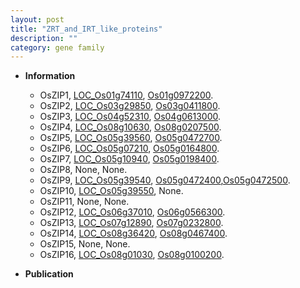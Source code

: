 ```yaml
---
layout: post
title: "ZRT_and_IRT_like_proteins"
description: ""
category: gene family
---
```


* **Information**  
    + OsZIP1, [LOC_Os01g74110](http://rice.plantbiology.msu.edu/cgi-bin/ORF_infopage.cgi?orf=LOC_Os01g74110), [Os01g0972200](http://rapdb.dna.affrc.go.jp/viewer/gbrowse_details/irgsp1?name=Os01g0972200).
    + OsZIP2, [LOC_Os03g29850](http://rice.plantbiology.msu.edu/cgi-bin/ORF_infopage.cgi?orf=LOC_Os03g29850), [Os03g0411800](http://rapdb.dna.affrc.go.jp/viewer/gbrowse_details/irgsp1?name=Os03g0411800).
    + OsZIP3, [LOC_Os04g52310](http://rice.plantbiology.msu.edu/cgi-bin/ORF_infopage.cgi?orf=LOC_Os04g52310), [Os04g0613000](http://rapdb.dna.affrc.go.jp/viewer/gbrowse_details/irgsp1?name=Os04g0613000).
    + OsZIP4, [LOC_Os08g10630](http://rice.plantbiology.msu.edu/cgi-bin/ORF_infopage.cgi?orf=LOC_Os08g10630), [Os08g0207500](http://rapdb.dna.affrc.go.jp/viewer/gbrowse_details/irgsp1?name=Os08g0207500).
    + OsZIP5, [LOC_Os05g39560](http://rice.plantbiology.msu.edu/cgi-bin/ORF_infopage.cgi?orf=LOC_Os05g39560), [Os05g0472700](http://rapdb.dna.affrc.go.jp/viewer/gbrowse_details/irgsp1?name=Os05g0472700).
    + OsZIP6, [LOC_Os05g07210](http://rice.plantbiology.msu.edu/cgi-bin/ORF_infopage.cgi?orf=LOC_Os05g07210), [Os05g0164800](http://rapdb.dna.affrc.go.jp/viewer/gbrowse_details/irgsp1?name=Os05g0164800).
    + OsZIP7, [LOC_Os05g10940](http://rice.plantbiology.msu.edu/cgi-bin/ORF_infopage.cgi?orf=LOC_Os05g10940), [Os05g0198400](http://rapdb.dna.affrc.go.jp/viewer/gbrowse_details/irgsp1?name=Os05g0198400).
    + OsZIP8, None, None.
    + OsZIP9, [LOC_Os05g39540](http://rice.plantbiology.msu.edu/cgi-bin/ORF_infopage.cgi?orf=LOC_Os05g39540), [Os05g0472400](http://rapdb.dna.affrc.go.jp/viewer/gbrowse_details/irgsp1?name=Os05g0472400),[Os05g0472500](http://rapdb.dna.affrc.go.jp/viewer/gbrowse_details/irgsp1?name=Os05g0472500).
    + OsZIP10, [LOC_Os05g39550](http://rice.plantbiology.msu.edu/cgi-bin/ORF_infopage.cgi?orf=LOC_Os05g39550), None.
    + OsZIP11, None, None.
    + OsZIP12, [LOC_Os06g37010](http://rice.plantbiology.msu.edu/cgi-bin/ORF_infopage.cgi?orf=LOC_Os06g37010), [Os06g0566300](http://rapdb.dna.affrc.go.jp/viewer/gbrowse_details/irgsp1?name=Os06g0566300).
    + OsZIP13, [LOC_Os07g12890](http://rice.plantbiology.msu.edu/cgi-bin/ORF_infopage.cgi?orf=LOC_Os07g12890), [Os07g0232800](http://rapdb.dna.affrc.go.jp/viewer/gbrowse_details/irgsp1?name=Os07g0232800).
    + OsZIP14, [LOC_Os08g36420](http://rice.plantbiology.msu.edu/cgi-bin/ORF_infopage.cgi?orf=LOC_Os08g36420), [Os08g0467400](http://rapdb.dna.affrc.go.jp/viewer/gbrowse_details/irgsp1?name=Os08g0467400).
    + OsZIP15, None, None.
    + OsZIP16, [LOC_Os08g01030](http://rice.plantbiology.msu.edu/cgi-bin/ORF_infopage.cgi?orf=LOC_Os08g01030), [Os08g0100200](http://rapdb.dna.affrc.go.jp/viewer/gbrowse_details/irgsp1?name=Os08g0100200).

* **Publication**  


